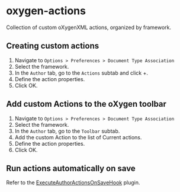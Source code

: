 # oxygen-actions

Collection of custom oXygenXML actions, organized by framework.

Creating custom actions
-----------------------------------

1. Navigate to `Options > Preferences > Document Type Association`
2. Select the framework.
3. In the `Author` tab, go to the `Actions` subtab and click +.
4. Define the action properties.
5. Click OK.


Add custom Actions to the oXygen toolbar
-----------------------------------

1. Navigate to `Options > Preferences > Document Type Association`
2. Select the framework.
3. In the `Author` tab, go to the `Toolbar` subtab.
4. Add the custom Action to the list of Current actions.
4. Define the action properties.
5. Click OK.

Run actions automatically on save
---

Refer to the [ExecuteAuthorActionsOnSaveHook](https://github.com/oxygenxml/ExecuteAuthorActionsOnSaveHook) plugin.